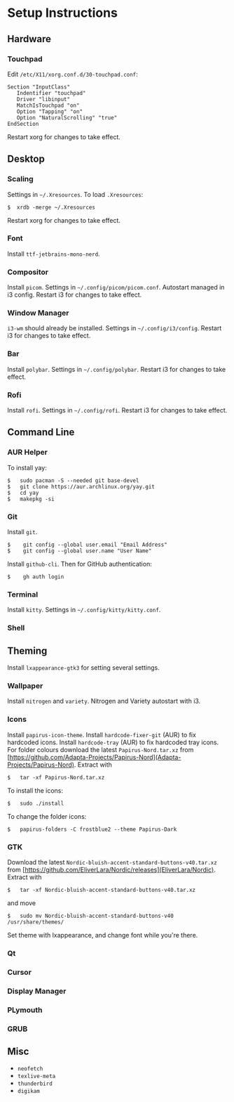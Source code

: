 # Setup Instructions

## Hardware

### Touchpad
 Edit `/etc/X11/xorg.conf.d/30-touchpad.conf`:
 ```
Section "InputClass"
    Indentifier "touchpad"
    Driver "libinput"
    MatchIsTouchpad "on"
    Option "Tapping" "on"
    Option "NaturalScrolling" "true"
EndSection
```
Restart xorg for changes to take effect.

## Desktop

### Scaling

Settings in `~/.Xresources`. To load `.Xresources`:

```
$  xrdb -merge ~/.Xresources
```
Restart xorg for changes to take effect.

### Font

Install `ttf-jetbrains-mono-nerd`.

### Compositor

Install `picom`. Settings in `~/.config/picom/picom.conf`. Autostart managed in i3 config. Restart i3 for changes to take effect.

### Window Manager

`i3-wm` should already be installed. Settings in `~/.config/i3/config`. Restart i3 for changes to take effect.

### Bar

Install `polybar`. Settings in `~/.config/polybar`. Restart i3 for changes to take effect.

### Rofi

Install `rofi`. Settings in `~/.config/rofi`. Restart i3 for changes to take effect.

## Command Line

### AUR Helper

To install yay:
```
$   sudo pacman -S --needed git base-devel
$   git clone https://aur.archlinux.org/yay.git
$   cd yay
$   makepkg -si
```

### Git

Install `git`.
```
$    git config --global user.email "Email Address"
$    git config --global user.name "User Name"
```
Install `github-cli`. Then for GitHub authentication:
```
$    gh auth login
```

### Terminal

Install `kitty`. Settings in `~/.config/kitty/kitty.conf`.

### Shell

## Theming

Install `lxappearance-gtk3` for setting several settings.

### Wallpaper

Install `nitrogen` and `variety`. Nitrogen and Variety autostart with i3.

### Icons

Install `papirus-icon-theme`. Install `hardcode-fixer-git` (AUR) to fix hardcoded icons. Install `hardcode-tray` (AUR) to fix hardcoded tray icons. 
For folder colours download the latest `Papirus-Nord.tar.xz` from [https://github.com/Adapta-Projects/Papirus-Nord](Adapta-Projects/Papirus-Nord). Extract with
```
$   tar -xf Papirus-Nord.tar.xz
```
To install the icons:
```
$   sudo ./install
```
To change the folder icons:
```
$   papirus-folders -C frostblue2 --theme Papirus-Dark
```

### GTK

Download the latest `Nordic-bluish-accent-standard-buttons-v40.tar.xz` from [https://github.com/EliverLara/Nordic/releases](EliverLara/Nordic). Extract with
```
$   tar -xf Nordic-bluish-accent-standard-buttons-v40.tar.xz
```
and move
```
$   sudo mv Nordic-bluish-accent-standard-buttons-v40 /usr/share/themes/
```
Set theme with lxappearance, and change font while you're there.

### Qt

### Cursor

### Display Manager

### PLymouth

### GRUB

## Misc

- `neofetch`
- `texlive-meta`
- `thunderbird`
- `digikam`
